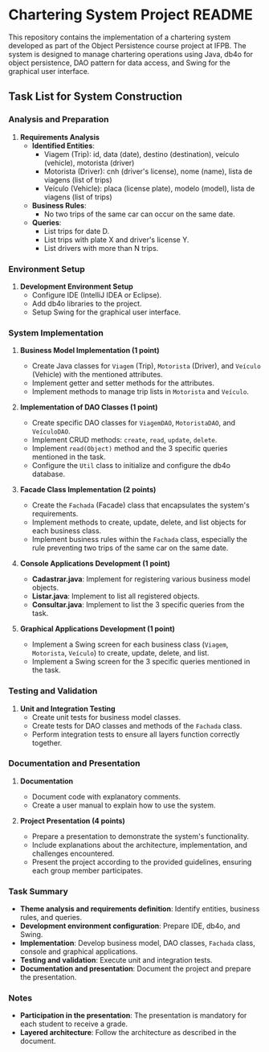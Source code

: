 # Chartering System Project README

This repository contains the implementation of a chartering system developed as part of the Object Persistence course project at IFPB. The system is designed to manage chartering operations using Java, db4o for object persistence, DAO pattern for data access, and Swing for the graphical user interface.

## Task List for System Construction

### Analysis and Preparation

1. **Requirements Analysis**
   - **Identified Entities**:
     - Viagem (Trip): id, data (date), destino (destination), veículo (vehicle), motorista (driver)
     - Motorista (Driver): cnh (driver's license), nome (name), lista de viagens (list of trips)
     - Veículo (Vehicle): placa (license plate), modelo (model), lista de viagens (list of trips)
   - **Business Rules**:
     - No two trips of the same car can occur on the same date.
   - **Queries**:
     - List trips for date D.
     - List trips with plate X and driver's license Y.
     - List drivers with more than N trips.

### Environment Setup

1. **Development Environment Setup**
   - Configure IDE (IntelliJ IDEA or Eclipse).
   - Add db4o libraries to the project.
   - Setup Swing for the graphical user interface.

### System Implementation

1. **Business Model Implementation (1 point)**
   - Create Java classes for `Viagem` (Trip), `Motorista` (Driver), and `Veículo` (Vehicle) with the mentioned attributes.
   - Implement getter and setter methods for the attributes.
   - Implement methods to manage trip lists in `Motorista` and `Veículo`.
2. **Implementation of DAO Classes (1 point)**

   - Create specific DAO classes for `ViagemDAO`, `MotoristaDAO`, and `VeículoDAO`.
   - Implement CRUD methods: `create`, `read`, `update`, `delete`.
   - Implement `read(Object)` method and the 3 specific queries mentioned in the task.
   - Configure the `Util` class to initialize and configure the db4o database.

3. **Facade Class Implementation (2 points)**

   - Create the `Fachada` (Facade) class that encapsulates the system's requirements.
   - Implement methods to create, update, delete, and list objects for each business class.
   - Implement business rules within the `Fachada` class, especially the rule preventing two trips of the same car on the same date.

4. **Console Applications Development (1 point)**

   - **Cadastrar.java**: Implement for registering various business model objects.
   - **Listar.java**: Implement to list all registered objects.
   - **Consultar.java**: Implement to list the 3 specific queries from the task.

5. **Graphical Applications Development (1 point)**
   - Implement a Swing screen for each business class (`Viagem`, `Motorista`, `Veículo`) to create, update, delete, and list.
   - Implement a Swing screen for the 3 specific queries mentioned in the task.

### Testing and Validation

1. **Unit and Integration Testing**
   - Create unit tests for business model classes.
   - Create tests for DAO classes and methods of the `Fachada` class.
   - Perform integration tests to ensure all layers function correctly together.

### Documentation and Presentation

1. **Documentation**

   - Document code with explanatory comments.
   - Create a user manual to explain how to use the system.

2. **Project Presentation (4 points)**
   - Prepare a presentation to demonstrate the system's functionality.
   - Include explanations about the architecture, implementation, and challenges encountered.
   - Present the project according to the provided guidelines, ensuring each group member participates.

### Task Summary

- **Theme analysis and requirements definition**: Identify entities, business rules, and queries.
- **Development environment configuration**: Prepare IDE, db4o, and Swing.
- **Implementation**: Develop business model, DAO classes, `Fachada` class, console and graphical applications.
- **Testing and validation**: Execute unit and integration tests.
- **Documentation and presentation**: Document the project and prepare the presentation.

### Notes

- **Participation in the presentation**: The presentation is mandatory for each student to receive a grade.
- **Layered architecture**: Follow the architecture as described in the document.
